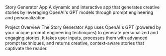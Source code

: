 Story Generator App
A dynamic and interactive app that generates creative stories by leveraging OpenAI's GPT models through prompt engineering and personalization.

Project Overview
The Story Generator App uses OpenAI's GPT (powered by your unique prompt engineering techniques) to generate personalized and engaging stories. It takes user inputs, processes them with advanced prompt techniques, and returns creative, context-aware stories that captivate the reader.

